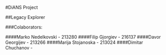 #DiANS Project

##Legacy Explorer

###Colaborators:

####Marko Nedelkovski - 213280
####Filip Gjorgiev - 216137
####Davor Georgijev - 213266
####Marija Stojanoska - 213024
####Dimitar Chuchanov - 